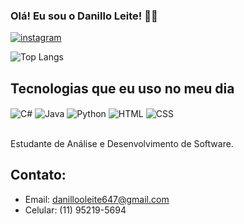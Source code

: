 ### Olá! Eu sou o Danillo Leite! 🖐🏻

[![instagram](https://img.shields.io/badge/Instagram-E4405F?style=for-the-badge&logo=instagram&logoColor=white)](https://www.instagram.com/danillooleite/)

![Top Langs](https://github-readme-stats.vercel.app/api/top-langs/?username=Danillooleite&langs_count=8)

## Tecnologias que eu uso no meu dia

<div style="display: inline_block><br/>
<img align="center" alt="Java" src=https://img.shields.io/badge/Java-ED8B00?style=for-the-badge&logo=openjdk&logoColor=white />
<img align="center" alt="C#" src=	https://img.shields.io/badge/C%23-239120?style=for-the-badge&logo=c-sharp&logoColor=white />
 <img align="center" alt="Java" src=https://img.shields.io/badge/Java-ED8B00?style=for-the-badge&logo=openjdk&logoColor=white />
 <img align="center" alt="Python" src=https://img.shields.io/badge/Python-3776AB?style=for-the-badge&logo=python&logoColor=white />
 <img align="center" alt="HTML" src=https://img.shields.io/badge/HTML-239120?style=for-the-badge&logo=html5&logoColor=white />
 <img align="center" alt="CSS" src=https://img.shields.io/badge/CSS-239120?&style=for-the-badge&logo=css3&logoColor=white />
</div><br/>

Estudante de Análise e Desenvolvimento de Software.

## Contato:

- Email: danillooleite647@gmail.com
- Celular: (11) 95219-5694 

